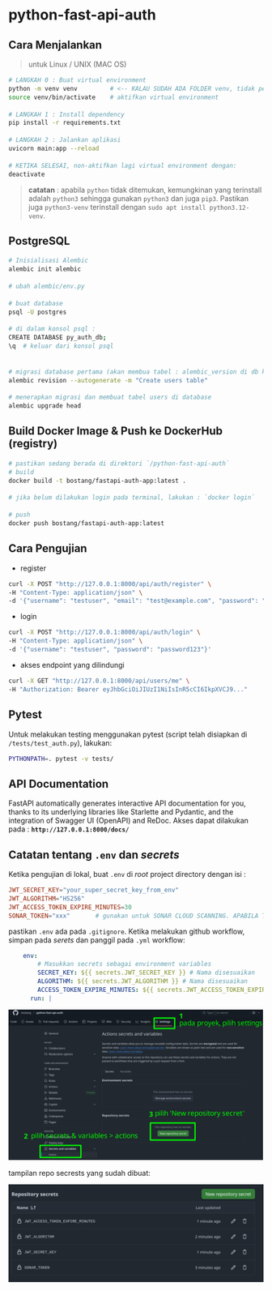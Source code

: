 # python-fast-api-auth

## Cara Menjalankan

> untuk Linux / UNIX (MAC OS)

```bash
# LANGKAH 0 : Buat virtual environment
python -m venv venv         # <-- KALAU SUDAH ADA FOLDER venv, tidak perlu lakukan baris ini
source venv/bin/activate    # aktifkan virtual environment

# LANGKAH 1 : Install dependency
pip install -r requirements.txt

# LANGKAH 2 : Jalankan aplikasi
uvicorn main:app --reload

# KETIKA SELESAI, non-aktifkan lagi virtual environment dengan:
deactivate

```

> **catatan** : apabila `python` tidak ditemukan, kemungkinan yang terinstall adalah `python3` sehingga gunakan `python3` dan juga `pip3`. Pastikan juga `python3-venv` terinstall dengan `sudo apt install python3.12-venv`.

## PostgreSQL

```bash
# Inisialisasi Alembic
alembic init alembic

# ubah alembic/env.py

# buat database
psql -U postgres

# di dalam konsol psql :
CREATE DATABASE py_auth_db;
\q  # keluar dari konsol psql


# migrasi database pertama (akan membua tabel : alembic_version di db kita)
alembic revision --autogenerate -m "Create users table"

# menerapkan migrasi dan membuat tabel users di database
alembic upgrade head

```

## Build Docker Image & Push ke DockerHub (registry)

```bash
# pastikan sedang berada di direktori `/python-fast-api-auth`
# build
docker build -t bostang/fastapi-auth-app:latest .

# jika belum dilakukan login pada terminal, lakukan : `docker login`

# push
docker push bostang/fastapi-auth-app:latest

```

## Cara Pengujian

- register

```bash
curl -X POST "http://127.0.0.1:8000/api/auth/register" \
-H "Content-Type: application/json" \
-d '{"username": "testuser", "email": "test@example.com", "password": "password123"}'
```

- login

```bash
curl -X POST "http://127.0.0.1:8000/api/auth/login" \
-H "Content-Type: application/json" \
-d '{"username": "testuser", "password": "password123"}'
```

- akses endpoint yang dilindungi

```bash
curl -X GET "http://127.0.0.1:8000/api/users/me" \
-H "Authorization: Bearer eyJhbGciOiJIUzI1NiIsInR5cCI6IkpXVCJ9..."
```

## Pytest

Untuk melakukan testing menggunakan pytest (script telah disiapkan di `/tests/test_auth.py`), lakukan:

```bash
PYTHONPATH=. pytest -v tests/
```

## API Documentation

FastAPI automatically generates interactive API documentation for you, thanks to its underlying libraries like Starlette and Pydantic, and the integration of Swagger UI (OpenAPI) and ReDoc. Akses dapat dilakukan pada : **`http://127.0.0.1:8000/docs/`**

## Catatan tentang `.env` dan _secrets_

Ketika pengujian di lokal, buat `.env` di _root_ project directory dengan isi :

```conf
JWT_SECRET_KEY="your_super_secret_key_from_env"
JWT_ALGORITHM="HS256"
JWT_ACCESS_TOKEN_EXPIRE_MINUTES=30
SONAR_TOKEN="xxx"       # gunakan untuk SONAR CLOUD SCANNING. APABILA TIDAK BUTUH, HAPUS SAJA.
```

pastikan `.env` ada pada `.gitignore`. Ketika melakukan github workflow, simpan pada _serets_ dan panggil pada `.yml` workflow:

```yaml
    env:
        # Masukkan secrets sebagai environment variables
        SECRET_KEY: ${{ secrets.JWT_SECRET_KEY }} # Nama disesuaikan
        ALGORITHM: ${{ secrets.JWT_ALGORITHM }} # Nama disesuaikan
        ACCESS_TOKEN_EXPIRE_MINUTES: ${{ secrets.JWT_ACCESS_TOKEN_EXPIRE_MINUTES }} # Nama disesuaikan
      run: |
```

![cara-membuat-repository-secrets](./img/cara-membuat-repository-secrets.png)

tampilan repo secrests yang sudah dibuat:

![tampilan-repository-secrets-yang-sudah-dibuat](./img/tampilan-repository-secrets-yang-sudah-dibuat.png)

